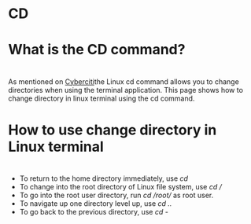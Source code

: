 # CD
# What is the CD command? <h1> 
As mentioned on [Cyberciti](https://www.cyberciti.biz/faq/how-to-change-directory-in-linux-terminal/)the Linux cd command allows you to change directories when using the terminal application. This page shows how to change directory in linux terminal using the cd command.

# How to use change directory in Linux terminal <h1>
* To return to the home directory immediately, use *cd*
* To change into the root directory of Linux file system, use *cd /*
* To go into the root user directory, run *cd /root/* as root user.
* To navigate up one directory level up, use *cd ..*
* To go back to the previous directory, use *cd -*
